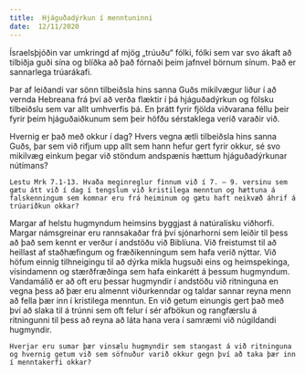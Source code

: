```yaml
---
title:  Hjáguðadýrkun í menntuninni
date:  12/11/2020
---
```


Ísraelsþjóðin var umkringd af mjög „trúuðu“ fólki, fólki sem var svo ákaft að tilbiðja guði sína og blíðka að það fórnaði þeim jafnvel börnum sínum. Það er sannarlega trúarákafi.

Þar af leiðandi var sönn tilbeiðsla hins sanna Guðs mikilvægur liður í að vernda Hebreana frá því að verða flæktir í þá hjáguðadýrkun og fölsku tilbeiðslu sem var allt umhverfis þá. En þrátt fyrir fjölda viðvarana féllu þeir fyrir þeim hjáguðaiðkunum sem þeir höfðu sérstaklega verið varaðir við.

Hvernig er það með okkur í dag? Hvers vegna ætli tilbeiðsla hins sanna Guðs, þar sem við rifjum upp allt sem hann hefur gert fyrir okkur, sé svo mikilvæg einkum þegar við stöndum andspænis hættum hjáguðadýrkunar nútímans?

`Lestu Mrk 7.1-13. Hvaða meginreglur finnum við í 7. – 9. versinu sem gætu átt við í dag í tengslum við kristilega menntun og hættuna á falskenningum sem komnar eru frá heiminum og gætu haft neikvæð áhrif á trúariðkun okkar?`

Margar af helstu hugmyndum heimsins byggjast á natúralísku viðhorfi. Margar námsgreinar eru rannsakaðar frá því sjónarhorni sem leiðir til þess að það sem kennt er verður í andstöðu við Biblíuna. Við freistumst til að heillast af staðhæfingum og fræðikenningum sem hafa verið nýttar. Við höfum einnig tilhneigingu til að dýrka mikla hugsuði eins og heimspekinga, vísindamenn og stærðfræðinga sem hafa einkarétt á þessum hugmyndum. Vandamálið er að oft eru þessar hugmyndir í andstöðu við ritninguna en vegna þess að þær eru almennt viðurkenndar og taldar sannar reyna menn að fella þær inn í kristilega menntun. En við getum einungis gert það með því að slaka til á trúnni sem oft felur í sér afbökun og rangfærslu á ritningunni til þess að reyna að láta hana vera í samræmi við núgildandi hugmyndir.

`Hverjar eru sumar þær vinsælu hugmyndir sem stangast á við ritninguna og hvernig getum við sem söfnuður varið okkur gegn því að taka þær inn í menntakerfi okkar?`
